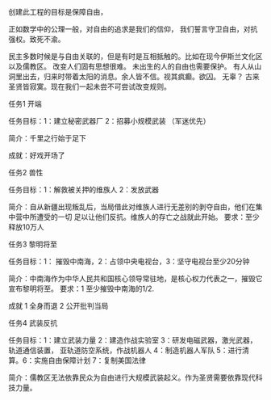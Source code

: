 创建此工程的目标是保障自由，

正如数学中的公理一般，对自由的追求是我们的信仰，
我们誓言守卫自由，对抗强权。致死不渝。

民主多数时候是与自由关联的，但是有时是互相抵触的。比如在现今伊斯兰文化区以及儒教区。
改变人们固有思想很难。
未出生的人的自由也需要保护。
有人从山洞里出去，归来时带着太阳的消息。余人皆不信。视其疯癫。欲囚。
无辜？
古来圣贤皆寂寞。现在我们一起未尝不可尝试改变规则。

任务1 开端

任务目标：1：建立秘密武器厂 2：招募小规模武装 （军迷优先）

简介：千里之行始于足下

成就：好戏开场了

任务2 兽性

任务目标：1：解救被关押的维族人 2：发放武器

简介：自从新疆出现叛乱后，当局借此对维族人进行无差别的剥夺自由，他们在集中营中所遭受的一切
足以让他们反抗。维族人的存亡之战就此开始。
要求：至少释放10万人
						
任务3 黎明将至

任务目标：1： 摧毁中南海，2：占领中央电视台，3：坚守电视台至少20分钟

简介：中南海作为中华人民共和国核心领导常驻地，是核心权力代表之一，摧毁它宣布黎明将至。
要求：1 至少摧毁中南海的1/2.

成就 1 全身而退 2 公开批判当局 

任务4 武装反抗

任务目标：1：建立武装力量 2：建造作战实验室 3：研发电磁武器，激光武器，轨道通信装置，
亚轨道防空系统，作战机器人 4：制造机器人军队 5：进行清算。6：实施自由保障计划 7：复制美国法律

简介：儒教区无法依靠民众为自由进行大规模武装起义。作为圣贤需要依靠现代科技力量。
